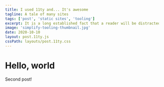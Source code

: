 ```yaml
---
title: I used 11ty and... It's awesome
tagline: A tale of many sites
tags: ['post', 'static sites', 'tooling']
excerpt: It is a long established fact that a reader will be distracted by the readable content of a page when looking at its layout.
image: 'simplify-tooling-thumbnail.jpg'
date: 2020-10-10
layout: post.11ty.js
cssPath: layouts/post.11ty.css
---
```


# Hello, world

Second post!
